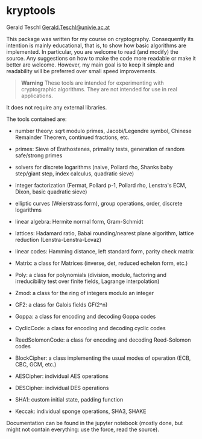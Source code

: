 # kryptools
Gerald Teschl <Gerald.Teschl@univie.ac.at>

This package was written for my course on cryptography. Consequently its intention is
mainly educational, that is, to show how basic algorithms are implemented. In particular,
you are welcome to read (and modify) the source. Any suggestions on how to make the
code more readable or make it better are welcome. However, my main goal is to keep
it simple and readability will be preferred over small speed improvements.

> **Warning**
> These tools are intended for experimenting with cryptographic algorithms. They are not intended for use in real applications.

It does not require any external libraries.

The tools contained are:

* number theory: sqrt modulo primes, Jacobi/Legendre symbol, Chinese Remainder Theorem, continued fractions, etc.
* primes: Sieve of Erathostenes, primality tests, generation of random safe/strong primes
* solvers for discrete logarithms (naive, Pollard rho, Shanks baby step/giant step, index calculus, quadratic sieve)
* integer factorization (Fermat, Pollard p-1, Pollard rho, Lenstra's ECM, Dixon, basic quadratic sieve)
* elliptic curves (Weierstrass form), group operations, order, discrete logarithms
* linear algebra: Hermite normal form, Gram-Schmidt
* lattices: Hadamard ratio, Babai rounding/nearest plane algorithm, lattice reduction (Lenstra-Lenstra-Lovaz)
* linear codes: Hamming distance, left standard form, parity check matrix

* Matrix: a class for Matrices (inverse, det, reduced echelon form, etc.)
* Poly: a class for polynomials (division, modulo, factoring and irreducibility test over finite fields, Lagrange interpolation)
* Zmod: a class for the ring of integers modulo an integer
* GF2: a class for Galois fields GF(2^n)
* Goppa: a class for encoding and decoding Goppa codes
* CyclicCode: a class for encoding and decoding cyclic codes
* ReedSolomonCode: a class for encoding and decoding Reed-Solomon codes

* BlockCipher: a class implementing the usual modes of operation (ECB, CBC, GCM, etc.)
* AESCipher: individual AES operations
* DESCipher: individual DES operations

* SHA1: custom initial state, padding function
* Keccak: individual sponge operations, SHA3, SHAKE

Documentation can be found in the jupyter notebook
(mostly done, but might not contain everything: use the force, read the source).